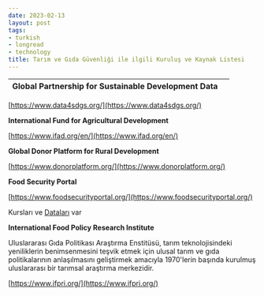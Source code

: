 ```yaml
---
date: 2023-02-13
layout: post
tags:
- turkish
- longread
- technology
title: Tarım ve Gıda Güvenliği ile ilgili Kuruluş ve Kaynak Listesi
---
```


| **Global Partnership for Sustainable Development Data** |  |
| --- | --- |

[https://www.data4sdgs.org/](https://www.data4sdgs.org/)

**International Fund for Agricultural Development**

[https://www.ifad.org/en/](https://www.ifad.org/en/)

**Global Donor Platform for Rural Development**

[https://www.donorplatform.org/](https://www.donorplatform.org/)

**Food Security Portal**

[https://www.foodsecurityportal.org/](https://www.foodsecurityportal.org/)

Kursları ve [Dataları](https://api.foodsecurityportal.org/dataset/?q=food+security) var

**International Food Policy Research Institute**

Uluslararası Gıda Politikası Araştırma Enstitüsü, tarım teknolojisindeki yeniliklerin benimsenmesini teşvik etmek için ulusal tarım ve gıda politikalarının anlaşılmasını geliştirmek amacıyla 1970'lerin başında kurulmuş uluslararası bir tarımsal araştırma merkezidir.

[https://www.ifpri.org/](https://www.ifpri.org/)

